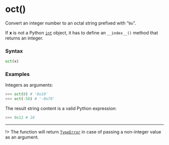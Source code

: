 # oct()

Convert an integer number to an octal string prefixed with “`0o`”.

If **x** is not a Python [`int`](/built-in-types/int.md) object, it has to define an `__index__()` method that returns an integer.

### Syntax

```python
oct(x)
```

### Examples

Integers as arguments:

```python
>>> oct(8) # '0o10'
>>> oct(-56) # '-0o70'
```

The result string content is a valid Python expression:

```python
>>> 0o12 # 10
```

---

!> The function will return [`TypeError`](/exceptions/TypeError.md) in case of passing a non-integer value as an argument.
